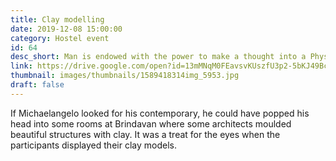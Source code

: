 ```yaml
---
title: Clay modelling
date: 2019-12-08 15:00:00
category: Hostel event
id: 64
desc_short: Man is endowed with the power to make a thought into a Physical reality. The surrealistic clay models by various participants was an evidence of man's creative genius within. 
link: https://drive.google.com/open?id=13mMNqM0FEavsvKUszfU3p2-5bKJ49BcR
thumbnail: images/thumbnails/1589418314img_5953.jpg
draft: false
---
```


If Michaelangelo looked for his contemporary, he could have popped his head into some rooms at Brindavan where some architects moulded beautiful structures with clay. It was a treat for the eyes when the participants displayed their clay models.